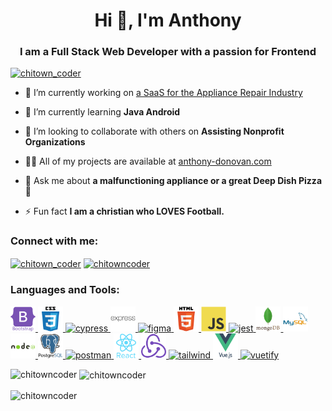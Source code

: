 <h1 align="center">Hi 👋, I'm Anthony</h1>
<h3 align="center">I am a Full Stack Web Developer with a passion for Frontend</h3>



<p align="left"> <a href="[[https://twitter.com/chitown_coder](https://twitter.com/_ChitownCoder_)](https://twitter.com/_ChitownCoder_)" target="blank"><img src="https://img.shields.io/twitter/follow/chitown_coder?logo=twitter&style=for-the-badge" alt="chitown_coder" /></a> </p>

- 🔭 I’m currently working on [a SaaS for the Appliance Repair Industry](anthony-donovan.com)

- 🌱 I’m currently learning **Java Android**

- 👯 I’m looking to collaborate with others on **Assisting Nonprofit Organizations**

- 👨‍💻 All of my projects are available at [anthony-donovan.com](anthony-donovan.com)

- 💬 Ask me about **a malfunctioning appliance or a great Deep Dish Pizza🍕**

- ⚡ Fun fact **I am a christian who LOVES Football.**

<h3 align="left">Connect with me:</h3>
<p align="left">
<a href="https://twitter.com/chitown_coder" target="blank"><img align="center" src="https://cdn.jsdelivr.net/npm/simple-icons@3.0.1/icons/twitter.svg" alt="chitown_coder" height="30" width="40" /></a>
<a href="https://linkedin.com/in/chitowncoder" target="blank"><img align="center" src="https://cdn.jsdelivr.net/npm/simple-icons@3.0.1/icons/linkedin.svg" alt="chitowncoder" height="30" width="40" /></a>
</p>

<h3 align="left">Languages and Tools:</h3>
<p align="left"> <a href="https://getbootstrap.com" target="_blank"> <img src="https://raw.githubusercontent.com/devicons/devicon/master/icons/bootstrap/bootstrap-plain-wordmark.svg" alt="bootstrap" width="40" height="40"/> </a> <a href="https://www.w3schools.com/css/" target="_blank"> <img src="https://raw.githubusercontent.com/devicons/devicon/master/icons/css3/css3-original-wordmark.svg" alt="css3" width="40" height="40"/> </a> <a href="https://www.cypress.io" target="_blank"> <img src="https://raw.githubusercontent.com/simple-icons/simple-icons/6e46ec1fc23b60c8fd0d2f2ff46db82e16dbd75f/icons/cypress.svg" alt="cypress" width="40" height="40"/> </a> <a href="https://expressjs.com" target="_blank"> <img src="https://raw.githubusercontent.com/devicons/devicon/master/icons/express/express-original-wordmark.svg" alt="express" width="40" height="40"/> </a> <a href="https://www.figma.com/" target="_blank"> <img src="https://www.vectorlogo.zone/logos/figma/figma-icon.svg" alt="figma" width="40" height="40"/> </a> <a href="https://www.w3.org/html/" target="_blank"> <img src="https://raw.githubusercontent.com/devicons/devicon/master/icons/html5/html5-original-wordmark.svg" alt="html5" width="40" height="40"/> </a> <a href="https://developer.mozilla.org/en-US/docs/Web/JavaScript" target="_blank"> <img src="https://raw.githubusercontent.com/devicons/devicon/master/icons/javascript/javascript-original.svg" alt="javascript" width="40" height="40"/> </a> <a href="https://jestjs.io" target="_blank"> <img src="https://www.vectorlogo.zone/logos/jestjsio/jestjsio-icon.svg" alt="jest" width="40" height="40"/> </a> <a href="https://www.mongodb.com/" target="_blank"> <img src="https://raw.githubusercontent.com/devicons/devicon/master/icons/mongodb/mongodb-original-wordmark.svg" alt="mongodb" width="40" height="40"/> </a> <a href="https://www.mysql.com/" target="_blank"> <img src="https://raw.githubusercontent.com/devicons/devicon/master/icons/mysql/mysql-original-wordmark.svg" alt="mysql" width="40" height="40"/> </a> <a href="https://nodejs.org" target="_blank"> <img src="https://raw.githubusercontent.com/devicons/devicon/master/icons/nodejs/nodejs-original-wordmark.svg" alt="nodejs" width="40" height="40"/> </a> <a href="https://www.postgresql.org" target="_blank"> <img src="https://raw.githubusercontent.com/devicons/devicon/master/icons/postgresql/postgresql-original-wordmark.svg" alt="postgresql" width="40" height="40"/> </a> <a href="https://postman.com" target="_blank"> <img src="https://www.vectorlogo.zone/logos/getpostman/getpostman-icon.svg" alt="postman" width="40" height="40"/> </a> <a href="https://reactjs.org/" target="_blank"> <img src="https://raw.githubusercontent.com/devicons/devicon/master/icons/react/react-original-wordmark.svg" alt="react" width="40" height="40"/> </a> <a href="https://redux.js.org" target="_blank"> <img src="https://raw.githubusercontent.com/devicons/devicon/master/icons/redux/redux-original.svg" alt="redux" width="40" height="40"/> </a> <a href="https://tailwindcss.com/" target="_blank"> <img src="https://www.vectorlogo.zone/logos/tailwindcss/tailwindcss-icon.svg" alt="tailwind" width="40" height="40"/> </a> <a href="https://vuejs.org/" target="_blank"> <img src="https://raw.githubusercontent.com/devicons/devicon/master/icons/vuejs/vuejs-original-wordmark.svg" alt="vuejs" width="40" height="40"/> </a> <a href="https://vuetifyjs.com/en/" target="_blank"> <img src="https://bestofjs.org/logos/vuetify.svg" alt="vuetify" width="40" height="40"/> </a> </p>

<p><img align="left" src="https://github-readme-stats.vercel.app/api/top-langs?username=chitowncoder&show_icons=true&locale=en&layout=compact" alt="chitowncoder" /></p>

<p>&nbsp;<img align="center" src="https://github-readme-stats.vercel.app/api?username=chitowncoder&show_icons=true&locale=en" alt="chitowncoder" /></p>

<p><img align="center" src="https://github-readme-streak-stats.herokuapp.com/?user=chitowncoder&" alt="chitowncoder" /></p>
